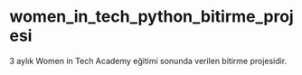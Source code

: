 # women_in_tech_python_bitirme_projesi
3 aylık Women in Tech Academy eğitimi sonunda verilen bitirme projesidir.
